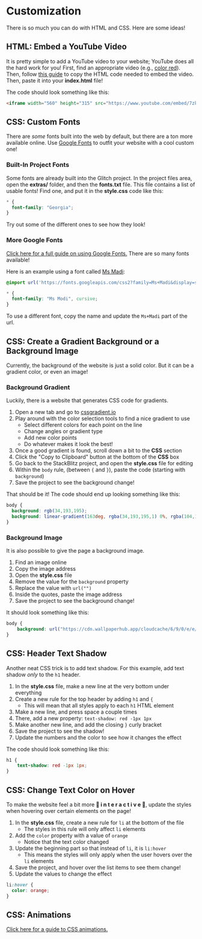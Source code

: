 # Customization
There is so much you can do with HTML and CSS. Here are some ideas!

## HTML: Embed a YouTube Video
It is pretty simple to add a YouTube video to your website; YouTube does all the hard work for you! First, find an appropriate video (e.g., [color red](https://www.youtube.com/watch?v=8YWl7tDGUPA)). Then, follow [this guide](https://support.google.com/youtube/answer/171780?hl=en) to copy the HTML code needed to embed the video. Then, paste it into your **index.html** file!

The code should look something like this:

```html
<iframe width="560" height="315" src="https://www.youtube.com/embed/7zkX6kfnWbk" frameborder="0" allow="accelerometer; autoplay; encrypted-media; gyroscope; picture-in-picture" allowfullscreen></iframe>
```

## CSS: Custom Fonts
There are _some_ fonts built into the web by default, but there are a ton more available online. Use [Google Fonts](https://fonts.google.com/) to outfit your website with a cool custom one!

### Built-In Project Fonts
Some fonts are already built into the Glitch project. In the project files area, open the **extras/** folder, and then the **fonts.txt** file.  This file contains a list of usable fonts! Find one, and put it in the **style.css** code like this:

```css
* {
  font-family: "Georgia";
}
```

Try out some of the different ones to see how they look!

### More Google Fonts
[Click here for a full guide on using Google Fonts.](https://developers.google.com/fonts/docs/getting_started) There are so many fonts available!

Here is an example using a font called [Ms Madi](https://fonts.google.com/specimen/Ms+Madi):

```css
@import url('https://fonts.googleapis.com/css2?family=Ms+Madi&display=swap');

* {
  font-family: "Ms Modi", cursive;
}
```

To use a different font, copy the name and update the `Ms+Madi` part of the url.

## CSS: Create a Gradient Background or a Background Image
Currently, the background of the website is just a solid color. But it can be a gradient color, or even an image!

### Background Gradient
Luckily, there is a website that generates CSS code for gradients.

1. Open a new tab and go to [cssgradient.io](https://cssgradient.io)
1. Play around with the color selection tools to find a nice gradient to use
    - Select different colors for each point on the line
    - Change angles or gradient type
    - Add new color points
    - Do whatever makes it look the best!
1. Once a good gradient is found, scroll down a bit to the **CSS** section
1. Click the "Copy to Clipboard" button at the bottom of the **CSS** box
1. Go back to the StackBlitz project, and open the **style.css** file for editing
1. Within the `body` rule, (between `{` and `}`), paste the code (starting with `background`)
1. Save the project to see the background change!

That should be it! The code should end up looking something like this:

```css
body {
  background: rgb(34,193,195);
  background: linear-gradient(163deg, rgba(34,193,195,1) 0%, rgba(104,191,147,1) 10%, rgba(101,175,65,1) 40%, rgba(253,240,45,1) 100%);
}
```

### Background Image
It is also possible to give the page a background image. 

1. Find an image online
1. Copy the image address
1. Open the **style.css** file
1. Remove the value for the `background` property
1. Replace the value with `url("")`
1. Inside the quotes, paste the image address
1. Save the project to see the background change!

It should look something like this:

```css
body {
    background: url("https://cdn.wallpaperhub.app/cloudcache/6/9/0/e/e/f/690eefe3ba1f553e0ea527f51ee407b604b681b4.jpg");
}
```

## CSS: Header Text Shadow
Another neat CSS trick is to add text shadow. For this example, add text shadow _only_ to the `h1` header.

1. In the **style.css** file, make a new line at the very bottom under everything
1. Create a new rule for the top header by adding `h1` and `{`
    - This will mean that all styles apply to each `h1` HTML element
1. Make a new line, and press space a couple times
1. There, add a new property: `text-shadow: red -1px 1px`
1. Make another new line, and add the closing `}` curly bracket
1. Save the project to see the shadow!
1. Update the numbers and the color to see how it changes the effect

The code should look something like this:

```css
h1 {
    text-shadow: red -1px 1px;
}
```

## CSS: Change Text Color on Hover
To make the website feel a bit more **🌟 i n t e r a c t i v e 🌟**, update the styles when hovering over certain elements on the page!

1. In the **style.css** file, create a new rule for `li` at the bottom of the file
    - The styles in this rule will only affect `li` elements
1. Add the `color` property with a value of `orange`
    - Notice that the text color changed
1. Update the beginning part so that instead of `li`, it is `li:hover`
    - This means the styles will only apply when the user hovers over the `li` elements
1. Save the project, and hover over the list items to see them change!
1. Update the values to change the effect

```css
li:hover {
  color: orange;
}
```

## CSS: Animations
[Click here for a guide to CSS animations.](https://www.w3schools.com/css/css3_animations.asp)
